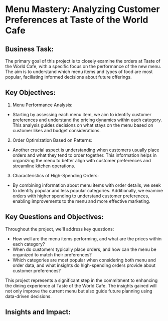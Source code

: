 # Menu Mastery: Analyzing Customer Preferences at Taste of the World Cafe

## Business Task: 
The primary goal of this project is to closely examine the orders at Taste of the World Cafe, with a specific focus on the performance of the new menu. The aim is to understand which menu items and types of food are most popular, faciliating informed decisions about future offerings. 

## Key Objectives: 
1. Menu Performance Analysis:
- Starting by assessing each menu item, we aim to identify customer preferences and understand the pricing dynamics within each category. This analysis guides decisions on what stays on the menu based on customer likes and budget considerations.
2. Order Optimization Based on Patterns:
- Another crucial aspect is understanding when customers usually place orders and what they tend to order together. This information helps in organizing the menu to better align with customer preferences and streamline kitchen operations.
3. Characteristics of High-Spending Orders:
- By combining information about menu items with order details, we seek to identify popular and less popular categories. Additionally, we examine orders with higher spending to understand customer preferences, enabling improvements to the menu and more effective marketing.

## Key Questions and Objectives:
Throughout the project, we'll address key questions:
- How well are the menu items performing, and what are the prices within each category?
- When do customers typically place orders, and how can the menu be organized to match their preferences?
- Which categories are most popular when considering both menu and order data, and what insights do high-spending orders provide about customer preferences?

This project represents a significant step in the commitment to enhancing the dining experience at Taste of the World Cafe. The insights gained will not only improve the current menu but also guide future planning using data-driven decisions.

## Insights and Impact:

## 
